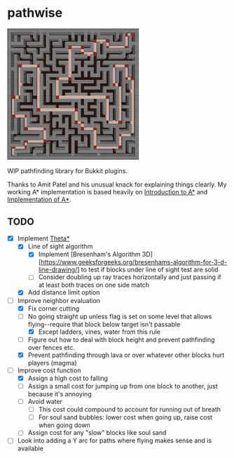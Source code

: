 # pathwise

<img alt="maze demo" src="./screenshots/maze-astar.png" width="300"/>

WIP pathfinding library for Bukkit plugins.

Thanks to Amit Patel and his unusual knack for explaining things clearly. My working A\* implementation is based heavily on [Introduction to A\*](https://www.redblobgames.com/pathfinding/a-star/introduction.html) and [Implementation of A\*](https://www.redblobgames.com/pathfinding/a-star/implementation.html).

## TODO

- [x] Implement [Theta\*](https://arxiv.org/pdf/1401.3843)
  - [x] Line of sight algorithm
    - [x] Implement [Bresenham's Algorithm 3D][https://www.geeksforgeeks.org/bresenhams-algorithm-for-3-d-line-drawing/] to test
      if blocks under line of sight test are solid
    - [ ] Consider doubling up ray traces horizontally and just passing if at least both traces on one side match
  - [x] Add distance limit option
- [ ] Improve neighbor evaluation
  - [x] Fix corner cutting
  - [ ] No going straight up unless flag is set on some level that allows flying--require that block below target isn't passable
    - [x] Except ladders, vines, water from this rule
  - [ ] Figure out how to deal with block height and prevent pathfinding over fences etc.
  - [x] Prevent pathfinding through lava or over whatever other blocks hurt players (magma)
- [ ] Improve cost function
  - [x] Assign a high cost to falling
  - [ ] Assign a small cost for jumping up from one block to another, just because it's annoying
  - [ ] Avoid water
    - [ ] This cost could compound to account for running out of breath
    - [ ] For soul sand bubbles: lower cost when going up, raise cost when going down
  - [ ] Assign cost for any "slow" blocks like soul sand
- [ ] Look into adding a Y arc for paths where flying makes sense and is available
